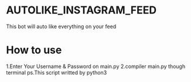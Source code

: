 # AUTOLIKE_INSTAGRAM_FEED
This bot will auto like everything on your feed
# How to use 
1.Enter Your Username & Password on main.py
2.compiler main.py though terminal 
ps.This script writted by python3

